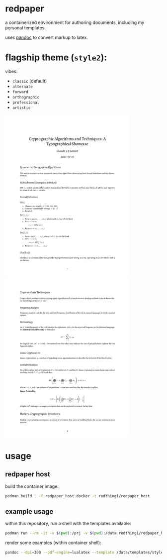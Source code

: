 
# redpaper

a containerized environment for authoring documents, including my personal templates.

uses [pandoc](https://pandoc.org/) to convert markup to latex.

# flagship theme (`style2`):

vibes:
+ `classic` (default)
+ `alternate`
+ `forward`
+ `orthographic`
+ `professional`
+ `artistic`

<img src="./media/crypto_showcase_style2-1.png" width="400"/>
<img src="./media/crypto_showcase_style2-4.png" width="400"/> 

# usage

## redpaper host

build the container image:

```sh
podman build . -f redpaper_host.docker -t redthing1/redpaper_host
```

## example usage

within this repository, run a shell with the templates available:

```sh
podman run --rm -it -v $(pwd):/prj -v $(pwd):/data redthing1/redpaper_host
```

render some examples (within container shell):
```sh
pandoc --dpi=300 --pdf-engine=lualatex --template /data/templates/style2/style2-template.tex -i ./examples/crypto_showcase.md -o ./examples/crypto_showcase_style2.pdf
```
